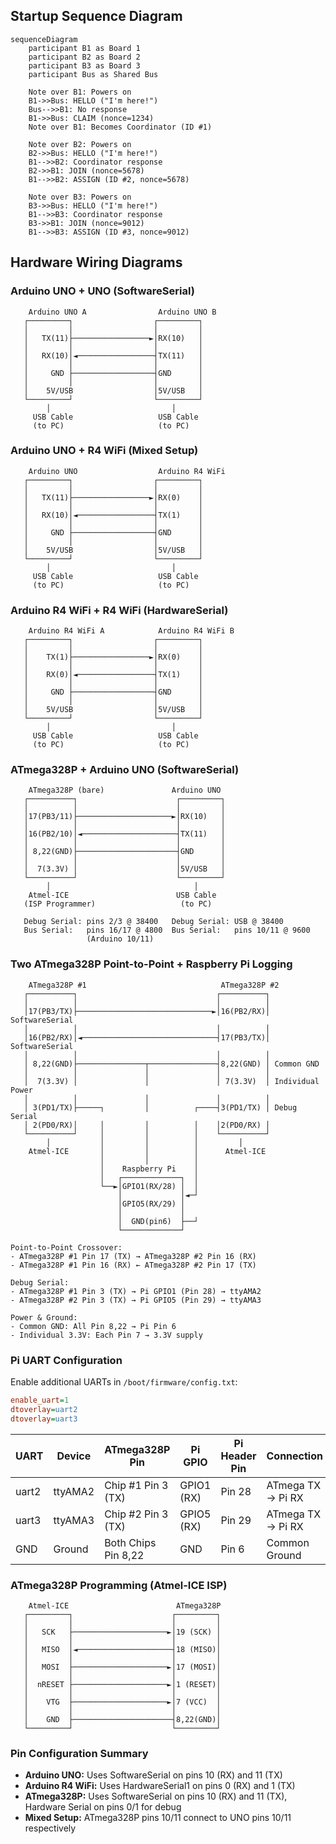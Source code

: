 ## Startup Sequence Diagram
```mermaid
sequenceDiagram
    participant B1 as Board 1
    participant B2 as Board 2
    participant B3 as Board 3
    participant Bus as Shared Bus

    Note over B1: Powers on
    B1->>Bus: HELLO ("I'm here!")
    Bus-->>B1: No response
    B1->>Bus: CLAIM (nonce=1234)
    Note over B1: Becomes Coordinator (ID #1)

    Note over B2: Powers on
    B2->>Bus: HELLO ("I'm here!")
    B1-->>B2: Coordinator response
    B2->>B1: JOIN (nonce=5678)
    B1-->>B2: ASSIGN (ID #2, nonce=5678)

    Note over B3: Powers on
    B3->>Bus: HELLO ("I'm here!")
    B1-->>B3: Coordinator response
    B3->>B1: JOIN (nonce=9012)
    B1-->>B3: ASSIGN (ID #3, nonce=9012)
```

## Hardware Wiring Diagrams

### Arduino UNO + UNO (SoftwareSerial)
```
    Arduino UNO A                Arduino UNO B
   ┌─────────┐                  ┌─────────┐
   │         │                  │         │
   │   TX(11)├─────────────────►│RX(10)   │
   │         │                  │         │
   │   RX(10)│◄─────────────────┤TX(11)   │
   │         │                  │         │
   │     GND ├──────────────────┤GND      │
   │         │                  │         │
   │    5V/USB                  │5V/USB   │
   └─────────┘                  └─────────┘
        │                           │
     USB Cable                   USB Cable
     (to PC)                     (to PC)
```

### Arduino UNO + R4 WiFi (Mixed Setup)
```
    Arduino UNO                  Arduino R4 WiFi
   ┌─────────┐                  ┌─────────┐
   │         │                  │         │
   │   TX(11)├─────────────────►│RX(0)    │
   │         │                  │         │
   │   RX(10)│◄─────────────────┤TX(1)    │
   │         │                  │         │
   │     GND ├──────────────────┤GND      │
   │         │                  │         │
   │    5V/USB                  │5V/USB   │
   └─────────┘                  └─────────┘
        │                           │
     USB Cable                   USB Cable
     (to PC)                     (to PC)
```

### Arduino R4 WiFi + R4 WiFi (HardwareSerial)
```
    Arduino R4 WiFi A            Arduino R4 WiFi B
   ┌─────────┐                  ┌─────────┐
   │         │                  │         │
   │    TX(1)├─────────────────►│RX(0)    │
   │         │                  │         │
   │    RX(0)│◄─────────────────┤TX(1)    │
   │         │                  │         │
   │     GND ├──────────────────┤GND      │
   │         │                  │         │
   │    5V/USB                  │5V/USB   │
   └─────────┘                  └─────────┘
        │                           │
     USB Cable                   USB Cable
     (to PC)                     (to PC)
```

### ATmega328P + Arduino UNO (SoftwareSerial)
```
    ATmega328P (bare)               Arduino UNO
   ┌──────────┐                      ┌─────────┐
   │          │                      │         │
   │17(PB3/11)├─────────────────────►│RX(10)   │
   │          │                      │         │
   │16(PB2/10)│◄─────────────────────┤TX(11)   │
   │          │                      │         │
   │ 8,22(GND)├──────────────────────┤GND      │
   │          │                      │         │
   │  7(3.3V) │                      │5V/USB   │
   └──────────┘                      └─────────┘
        │                                │
    Atmel-ICE                        USB Cable
   (ISP Programmer)                   (to PC)
   
   Debug Serial: pins 2/3 @ 38400   Debug Serial: USB @ 38400
   Bus Serial:   pins 16/17 @ 4800  Bus Serial:   pins 10/11 @ 9600
                 (Arduino 10/11)
```

### Two ATmega328P Point-to-Point + Raspberry Pi Logging
```
    ATmega328P #1                              ATmega328P #2
   ┌──────────┐                               ┌──────────┐
   │          │                               │          │
   │17(PB3/TX)├──────────────────────────────►│16(PB2/RX)│ SoftwareSerial
   │          │                               │          │
   │16(PB2/RX)│◄──────────────────────────────┤17(PB3/TX)│ SoftwareSerial
   │          │                               │          │
   │ 8,22(GND)├───────────────┬───────────────┤8,22(GND) │ Common GND
   │          │               │               │          │
   │  7(3.3V) │               │               │ 7(3.3V)  │ Individual Power
   │          │               │               │          │
   │ 3(PD1/TX)├─────┐         │          ┌────┤3(PD1/TX) │ Debug Serial
   │ 2(PD0/RX)│     │         │          │    │2(PD0/RX) │
   └──────────┘     │         │          │    └──────────┘
        │           │         │          │         │
    Atmel-ICE       │         │          │      Atmel-ICE
                    │         │          │
                    │    Raspberry Pi    │
                    │   ┌─────────────┐  │
                    └──►│GPIO1(RX/28) │  │
                        │             │◄─┘
                        │GPIO5(RX/29) │
                        │             │
                        │  GND(pin6)  ├──┘
                        └─────────────┘

Point-to-Point Crossover:
- ATmega328P #1 Pin 17 (TX) → ATmega328P #2 Pin 16 (RX)
- ATmega328P #1 Pin 16 (RX) ← ATmega328P #2 Pin 17 (TX)

Debug Serial:
- ATmega328P #1 Pin 3 (TX) → Pi GPIO1 (Pin 28) → ttyAMA2
- ATmega328P #2 Pin 3 (TX) → Pi GPIO5 (Pin 29) → ttyAMA3

Power & Ground:
- Common GND: All Pin 8,22 → Pi Pin 6
- Individual 3.3V: Each Pin 7 → 3.3V supply
```

### Pi UART Configuration
Enable additional UARTs in `/boot/firmware/config.txt`:
```ini
enable_uart=1
dtoverlay=uart2
dtoverlay=uart3
```

| UART  | Device     | ATmega328P Pin | Pi GPIO | Pi Header Pin | Connection |
|-------|------------|----------------|---------|---------------|------------|
| uart2 | ttyAMA2    | Chip #1 Pin 3 (TX) | GPIO1 (RX) | Pin 28 | ATmega TX → Pi RX |
| uart3 | ttyAMA3    | Chip #2 Pin 3 (TX) | GPIO5 (RX) | Pin 29 | ATmega TX → Pi RX |
| GND   | Ground     | Both Chips Pin 8,22 | GND | Pin 6 | Common Ground |

### ATmega328P Programming (Atmel-ICE ISP)
```
    Atmel-ICE                        ATmega328P
   ┌─────────┐                      ┌─────────┐
   │         │                      │         │
   │   SCK   ├─────────────────────►│19 (SCK) │
   │         │                      │         │
   │   MISO  │◄─────────────────────┤18 (MISO)│
   │         │                      │         │
   │   MOSI  ├─────────────────────►│17 (MOSI)│
   │         │                      │         │
   │  nRESET ├─────────────────────►│1 (RESET)│
   │         │                      │         │
   │    VTG  ├─────────────────────►│7 (VCC)  │
   │         │                      │         │
   │    GND  ├──────────────────────┤8,22(GND)│
   └─────────┘                      └─────────┘
```

### Pin Configuration Summary
- **Arduino UNO:** Uses SoftwareSerial on pins 10 (RX) and 11 (TX)
- **Arduino R4 WiFi:** Uses HardwareSerial1 on pins 0 (RX) and 1 (TX)
- **ATmega328P:** Uses SoftwareSerial on pins 10 (RX) and 11 (TX), Hardware Serial on pins 0/1 for debug
- **Mixed Setup:** ATmega328P pins 10/11 connect to UNO pins 10/11 respectively